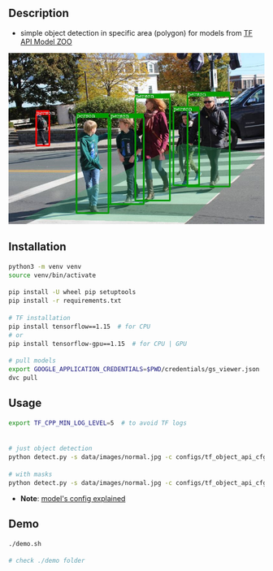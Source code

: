 ## Description
- simple object detection in specific area (polygon) for models from [TF API Model ZOO](https://github.com/tensorflow/models/blob/master/research/object_detection/g3doc/detection_model_zoo.md#coco-trained-models)

![example](https://github.com/jackersson/object-detection-tf-api/blob/master/data/example.jpg)

## Installation
```bash
python3 -m venv venv
source venv/bin/activate

pip install -U wheel pip setuptools
pip install -r requirements.txt

# TF installation
pip install tensorflow==1.15  # for CPU
# or
pip install tensorflow-gpu==1.15  # for CPU | GPU

# pull models
export GOOGLE_APPLICATION_CREDENTIALS=$PWD/credentials/gs_viewer.json
dvc pull
```

## Usage
```bash
export TF_CPP_MIN_LOG_LEVEL=5  # to avoid TF logs


# just object detection
python detect.py -s data/images/normal.jpg -c configs/tf_object_api_cfg.yml -p "[0,0], [0,1], [1,1], [1,0]" -a 0.0001

# with masks
python detect.py -s data/images/normal.jpg -c configs/tf_object_api_cfg_masks.yml -p "[0,0], [0,1], [1,1], [1,0]" -a 0.0001

```
- **Note**: [model's config explained](https://github.com/jackersson/gst-plugins-tf/blob/master/docs/tf_object_detection_model_config.md)

## Demo
```bash
./demo.sh

# check ./demo folder
```
